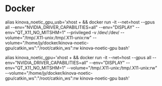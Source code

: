 # Docker

alias kinova_noetic_gpu_usb='xhost + && docker run -it --net=host --gpus all  --env="NVIDIA_DRIVER_CAPABILITIES=all"     --env="DISPLAY"     --env="QT_X11_NO_MITSHM=1" --privileged -v /dev/:/dev/ --volume="/tmp/.X11-unix:/tmp/.X11-unix:rw" --volume="/home/jy/docker/kinova-noetic-gpu/catkin_ws":"/root/catkin_ws":rw    kinova-noetic-gpu bash'

alias kinova_noetic_gpu='xhost + && docker run -it --net=host --gpus all  --env="NVIDIA_DRIVER_CAPABILITIES=all"     --env="DISPLAY"     --env="QT_X11_NO_MITSHM=1"  --volume="/tmp/.X11-unix:/tmp/.X11-unix:rw" --volume="/home/jy/docker/kinova-noetic-gpu/catkin_ws":"/root/catkin_ws":rw    kinova-noetic-gpu bash'
